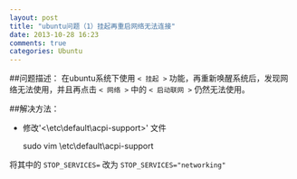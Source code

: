 ```yaml
---
layout: post
title: "ubuntu问题（1）挂起再重启网络无法连接"
date: 2013-10-28 16:23
comments: true
categories: Ubuntu
---
```

##问题描述：
在ubuntu系统下使用 `< 挂起 >` 功能，再重新唤醒系统后，发现网络无法使用，并且再点击 `< 网络 >` 中的 `< 启动联网 >` 仍然无法使用。

##解决方法：
- 修改'<\etc\default\acpi-support>' 文件

    sudo vim \etc\default\acpi-support

将其中的 `STOP_SERVICES=` 改为 `STOP_SERVICES="networking"`